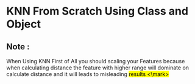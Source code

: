 # KNN From Scratch Using Class and Object

## Note :
When Using KNN 
First of All you should scaling your Features because when calculating distance the feature with higher range will dominate on calculate distance and it will leads to misleading <mark> results <\mark>
